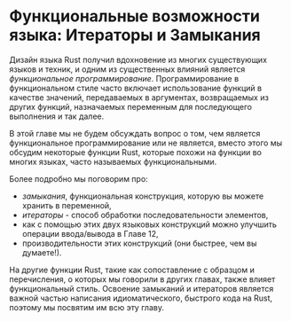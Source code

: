 # Функциональные возможности языка: Итераторы и Замыкания

Дизайн языка Rust получил вдохновение из многих существующих языков и техник, и одним из существенных влияний является *функциональное программирование*. Программирование в функциональном стиле часто включает использование функций в качестве значений, передаваемых в аргументах, возвращаемых из других функций, назначаемых переменным для последующего выполнения и так далее.

В этой главе мы не будем обсуждать вопрос о том, чем является функциональное программирование или не является, вместо этого мы обсудим некоторые функции Rust, которые похожи на функции во многих языках, часто называемых функциональными.

Более подробно мы поговорим про:

- *замыкания*, функциональная конструкция, которую вы можете хранить в переменной,
- *итераторы* - способ обработки последовательности элементов,
- как с помощью этих двух языковых конструкций можно улучшить  операции ввода/вывода в Главе 12,
- производительности этих конструкций (они быстрее, чем вы думаете!).

На другие функции Rust, такие как сопоставление с образцом и перечисления, о которых мы говорили в других главах, также влияет функциональный стиль. Освоение замыканий и итераторов является важной частью написания идиоматического, быстрого кода на Rust, поэтому мы посвятим им всю эту главу.
